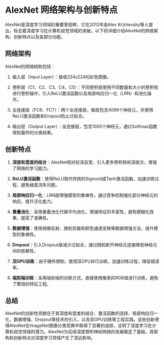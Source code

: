 # AlexNet 网络架构与创新特点

AlexNet是深度学习领域的重要里程碑，它在2012年由Alex Krizhevsky等人提出，标志着深度学习在计算机视觉领域的突破。以下将详细介绍AlexNet的网络架构、创新特点以及各部分功能。

## 网络架构

AlexNet的网络结构包括：

1. 输入层（Input Layer）：接收224x224的彩色图像。

2. 卷积层（C1、C2、C3、C4、C5）：不同卷积层使用不同数量和大小的卷积核进行卷积操作，引入ReLU激活函数以及局部响应归一化（LRN）和池化操作。

3. 全连接层（FC6、FC7）：两个全连接层，每层包含4096个神经元，并使用ReLU激活函数和Dropout防止过拟合。

4. 输出层（Output Layer）：全连接层，包含1000个神经元，通过Softmax函数得到最终的分类结果。

## 创新特点

1. **深度和宽度的结合**：AlexNet相对较深且宽，引入更多卷积核和深层次，增强了网络的学习能力。

2. **ReLU激活函数**：使用ReLU取代传统的Sigmoid或Tanh激活函数，加速训练过程，避免梯度消失问题。

3. **局部响应归一化**：LRN层增强模型的鲁棒性，通过竞争机制强化部分神经元的响应，提升泛化能力。

4. **重叠池化**：采用重叠池化代替平均池化，增强特征的丰富性，避免模糊化效果，提高了准确性。

5. **数据增强**：使用镜像反射、随机剪裁和颜色通道变换等数据增强方法，提升模型的鲁棒性。

6. **Dropout**：引入Dropout层减少过拟合，通过随机断开神经元连接降低神经元间的依赖性。

7. **双GPU训练**：由于硬件限制，使用双GPU并行训练，加速训练过程，降低错误率。

8. **端到端训练**：采用端到端的训练方式，直接使用像素的RGB值进行训练，避免了繁琐的特征工程。

## 总结

AlexNet的创新性贡献在于其深度和宽度的结合、激活函数的选择、局部响应归一化、数据增强、Dropout等技术的引入，以及双GPU训练等工程实践。这些创新使得AlexNet在ImageNet图像分类竞赛中取得了显著的成绩，证明了深度学习在计算机视觉领域的潜力。AlexNet为后续深度卷积神经网络的发展奠定了基础，其架构和创新特点对深度学习领域产生了深远影响。
